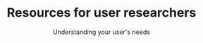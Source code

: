 ---
layout: role-index
title: Resources for user researchers
subtitle: Understanding your user's needs
audience: user-researcher
hero: An introduction to user research
---